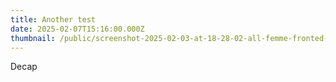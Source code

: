 ```yaml
---
title: Another test
date: 2025-02-07T15:16:00.000Z
thumbnail: /public/screenshot-2025-02-03-at-18-28-02-all-femme-fronted-allfemmefronted-•-instagram-photos-and-videos.png
---
```

Decap
